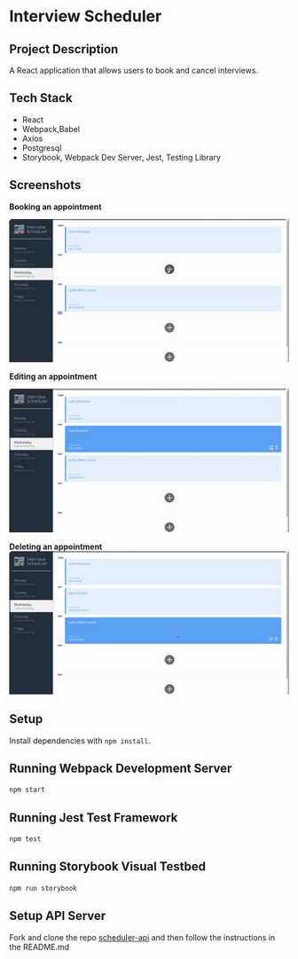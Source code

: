 # Interview Scheduler
## Project Description
A React application that allows users to book and cancel interviews.

## Tech Stack
* React
* Webpack,Babel
* Axios
* Postgresql
* Storybook, Webpack Dev Server, Jest, Testing Library

## Screenshots
**Booking an appointment**

!["Booking an Appointment"](./screenshots/booking.gif)

**Editing an appointment**

![Editing an Appointment](./screenshots/editing.gif)

**Deleting an appointment**
![Deleting an appointment](./screenshots/deleting.gif)





## Setup

Install dependencies with `npm install`.

## Running Webpack Development Server

```sh
npm start
```

## Running Jest Test Framework

```sh
npm test
```

## Running Storybook Visual Testbed

```sh
npm run storybook
```

## Setup API Server
Fork and clone the repo [scheduler-api](https://github.com/AdelRashed97/scheduler-api) and then follow the instructions in the README.md
